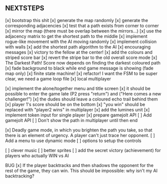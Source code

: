 NEXTSTEPS
---------

[x] bootstrap this shit
[x] generate the map randomly
[x] generate the corresponding adjacencies
[x] test that a path exists from corner to corner
[x] mirror the map (there must be overlap between the mirrors...)
[x] use the adjacency matrix to get the shortest path to the middle
[x] implement rogue-like movement with the AI moving randomly
[x] implement collision with walls
[x] add the shortest path algorithm to the AI
[x] encouraging messages
[x] victory to the fellow at the center!
[x] add the colours and striped score bar
[x] revert the stripe bar to the old overall score mode
[x] The Darkest Path! Score now depends on finding the darkest coloured path
[x] fade background to black while end game message is showing (fade map only)
[x] finite state machine!
[x] refactor! I want the FSM to be super clear, we need a game loop file
[x] local multiplayer

[x] implement the alone/together menu and title screen
[x] it should be possible to enter the game late (P2 press "return") and ("Here comes a new challenger!")
[x] the dudes should leave a coloured echo trail behind them
[x] player 1's score should be on the bottom
[x] "you win" should be replaced with "player2 wins" in multiplayer
[x] add the lumines unit
[x] implement token input for single player
[x] prepare gamejolt API
[ ] Add gamejolt API
[ ] Don't show the path in multiplayer until then end

[x] Deadly game mode, in which you brighten the path you take,
    so that there is an element of urgency. A player can't just trace
    her opponent.
[ ] Add a menu to use dynamic mode
[ ] options to setup the controls

[ ] clever music
[ ] better sprites
[ ] add the secret victory (achievement) for players who actually WIN vs AI

BUG
[x] If the player backtracks and then shadows the opponent for the rest of the
    game, they can win. This should be impossible: why isn't my AI backtracking?
